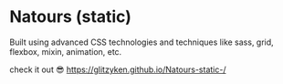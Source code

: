 # Natours (static)
Built using advanced CSS technologies and techniques like sass, grid, flexbox, mixin, animation, etc.

check it out 😎 https://glitzyken.github.io/Natours-static-/

